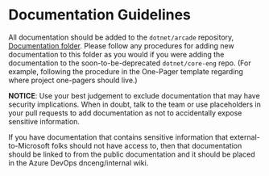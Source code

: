# Documentation Guidelines

All documentation should be added to the `dotnet/arcade` repository, [Documentation folder](https://github.com/dotnet/arcade/tree/main/Documentation). Please follow any procedures for adding new documentation to this folder as you would if you were adding the documentation to the soon-to-be-deprecated `dotnet/core-eng` repo. (For example, following the procedure in the One-Pager template regarding where project one-pagers should live.)

**NOTICE**: Use your best judgement to exclude documentation that may have security implications. When in doubt, talk to the team or use placeholders in your pull requests to add documentation as not to accidentally expose sensitive information. 

If you have documentation that contains sensitive information that external-to-Microsoft folks should not have access to, then that documentation should be linked to from the public documentation and it should be placed in the Azure DevOps dnceng/internal wiki. 